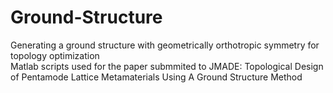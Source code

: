 # Ground-Structure
Generating a ground structure with geometrically orthotropic symmetry for topology optimization  
Matlab scripts used for the paper submmited to JMADE: Topological Design of Pentamode Lattice Metamaterials Using A Ground Structure Method  
